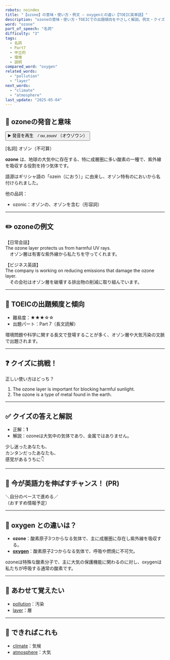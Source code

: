 ```yaml
---
robots: noindex
title: "【ozone】の意味・使い方・例文 ― oxygenとの違い【TOEIC英単語】"
description: "ozoneの意味・使い方・TOEICでの出題傾向をやさしく解説。例文・クイズ付きでoxygenとの違いもわかりやすく学べます。"
word: "ozone"
part_of_speech: "名詞"
difficulty: "3"
tags:
  - 名詞
  - Part7
  - 中立的
  - 環境
  - 説明
compared_word: "oxygen"
related_words:
  - "pollution"
  - "layer"
next_words:
  - "climate"
  - "atmosphere"
last_update: "2025-05-04"
---
```


## 🔰 ozoneの発音と意味

<button class="play-audio" onclick="playTTS('ozone')">
  <span class="play-audio-main">
    ▶️ 発音を再生　/ˈoʊˌzoʊn/
  </span>
  <span class="play-audio-sub">
    （オウゾウン）
  </span>
</button>

[名詞] オゾン（不可算）

**ozone** は、地球の大気中に存在する、特に成層圏に多い酸素の一種で、紫外線を吸収する役割を持つ気体です。

語源はギリシャ語の「ozein（におう）」に由来し、オゾン特有のにおいから名付けられました。

他の品詞：  
- ozonic：オゾンの、オゾンを含む（形容詞）

---

## ✏️ ozoneの例文

【日常会話】  
The ozone layer protects us from harmful UV rays.  
　オゾン層は有害な紫外線から私たちを守ってくれます。

【ビジネス英語】  
The company is working on reducing emissions that damage the ozone layer.  
　その会社はオゾン層を破壊する排出物の削減に取り組んでいます。

---

## 🎯 TOEICの出題頻度と傾向

- 難易度：★★★☆☆
- 出題パート：Part 7（長文読解）

環境問題や科学に関する長文で登場することが多く、オゾン層や大気汚染の文脈で出題されます。

---

## ❓ クイズに挑戦！

正しい使い方はどっち？

1. The ozone layer is important for blocking harmful sunlight.  
2. The ozone is a type of metal found in the earth.

---

## ✅ クイズの答えと解説

- 正解：**1**
- 解説：ozoneは大気中の気体であり、金属ではありません。

少し迷ったあなたも、  
カンタンだったあなたも、  
感覚があるうちに👇️

---

## 🚀 今が英語力を伸ばすチャンス！ (PR)

<div class="info-center">
＼自分のペースで進める／<br>  
（おすすめ情報予定）
</div>

---

## 🤔  oxygen との違いは？

- **ozone**：酸素原子3つからなる気体で、主に成層圏に存在し紫外線を吸収する。
- **[oxygen](/word/oxygen)**：酸素原子2つからなる気体で、呼吸や燃焼に不可欠。

ozoneは特殊な酸素分子で、主に大気の保護機能に関わるのに対し、oxygenは私たちが呼吸する通常の酸素です。

---

## 🧩 あわせて覚えたい

- [pollution](/word/pollution)：汚染
- [layer](/word/layer)：層

---

## 📖 できればこれも

- [climate](/word/climate)：気候
- [atmosphere](/word/atmosphere)：大気

<!-- cvid: aid25_bid43 -->
